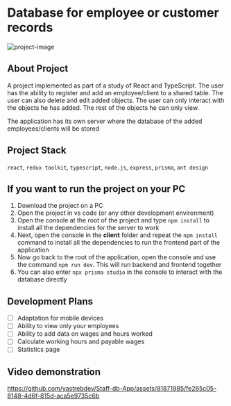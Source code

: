 # Database for employee or customer records
![project-image](https://lh3.googleusercontent.com/pw/AJFCJaVLPCHCwTGqbDf3vBLcxUHZ-DAjhkYP1qG0TRYTCBLF3VLvyqGgGOvU-UtHnyQQjTRtsZt2R1WD07zmUalS7QXbBouR-ag1wWvzPel5TM-H132sH5UxBHUzk_FnhxlbpHJNxaIYiGJ855ZMNFwb1kI=w2550-h960-s-no?authuser=0)

## About Project

A project implemented as part of a study of React and TypeScript. The user has the ability to register and add an employee/client to a shared table. The user can also delete and edit added objects. The user can only interact with the objects he has added. The rest of the objects he can only view.

The application has its own server where the database of the added employees/clients will be stored

## Project Stack

`react`, `redux toolkit`, `typescript`, `node.js`, `express`, `prisma`, `ant design`

## If you want to run the project on your PC

1. Download the project on a PC
2. Open the project in vs code (or any other development environment)
3. Open the console at the root of the project and type `npm install` to install all the dependencies for the server to work
4. Next, open the console in the **client** folder and repeat the `npm install` command to install all the dependencies to run the frontend part of the application
5. Now go back to the root of the application, open the console and use the command `npm run dev`. This will run backend and frontend together
6. You can also enter `npx prisma studio` in the console to interact with the database directly

## Development Plans

- [ ] Adaptation for mobile devices
- [ ] Ability to view only your employees
- [ ] Ability to add data on wages and hours worked
- [ ] Calculate working hours and payable wages
- [ ] Statistics page

## Video demonstration

https://github.com/yastrebdev/Staff-db-App/assets/81871985/fe265c05-8148-4d6f-815d-aca5e9735c6b
